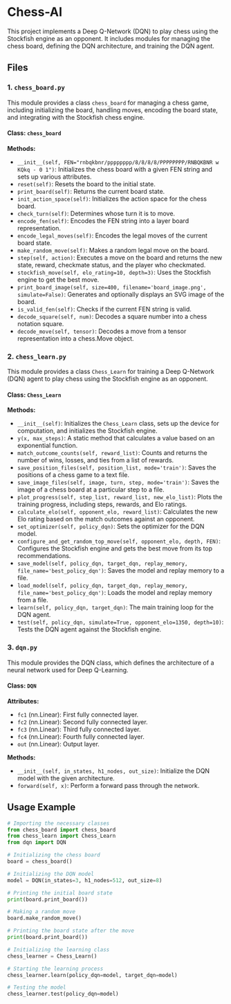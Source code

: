 # Chess-AI

This project implements a Deep Q-Network (DQN) to play chess using the Stockfish engine as an opponent. It includes modules for managing the chess board, defining the DQN architecture, and training the DQN agent.

## Files

### 1. `chess_board.py`

This module provides a class `chess_board` for managing a chess game, including initializing the board, handling moves, encoding the board state, and integrating with the Stockfish chess engine.

#### Class: `chess_board`

**Methods:**
- `__init__(self, FEN="rnbqkbnr/pppppppp/8/8/8/8/PPPPPPPP/RNBQKBNR w KQkq - 0 1")`: Initializes the chess board with a given FEN string and sets up various attributes.
- `reset(self)`: Resets the board to the initial state.
- `print_board(self)`: Returns the current board state.
- `init_action_space(self)`: Initializes the action space for the chess board.
- `check_turn(self)`: Determines whose turn it is to move.
- `encode_fen(self)`: Encodes the FEN string into a layer board representation.
- `encode_legal_moves(self)`: Encodes the legal moves of the current board state.
- `make_random_move(self)`: Makes a random legal move on the board.
- `step(self, action)`: Executes a move on the board and returns the new state, reward, checkmate status, and the player who checkmated.
- `stockfish_move(self, elo_rating=10, depth=3)`: Uses the Stockfish engine to get the best move.
- `print_board_image(self, size=400, filename='board_image.png', simulate=False)`: Generates and optionally displays an SVG image of the board.
- `is_valid_fen(self)`: Checks if the current FEN string is valid.
- `decode_square(self, num)`: Decodes a square number into a chess notation square.
- `decode_move(self, tensor)`: Decodes a move from a tensor representation into a chess.Move object.

### 2. `chess_learn.py`

This module provides a class `Chess_Learn` for training a Deep Q-Network (DQN) agent to play chess using the Stockfish engine as an opponent.

#### Class: `Chess_Learn`

**Methods:**
- `__init__(self)`: Initializes the `Chess_Learn` class, sets up the device for computation, and initializes the Stockfish engine.
- `y(x, max_steps)`: A static method that calculates a value based on an exponential function.
- `match_outcome_counts(self, reward_list)`: Counts and returns the number of wins, losses, and ties from a list of rewards.
- `save_position_files(self, position_list, mode='train')`: Saves the positions of a chess game to a text file.
- `save_image_files(self, image, turn, step, mode='train')`: Saves the image of a chess board at a particular step to a file.
- `plot_progress(self, step_list, reward_list, new_elo_list)`: Plots the training progress, including steps, rewards, and Elo ratings.
- `calculate_elo(self, opponent_elo, reward_list)`: Calculates the new Elo rating based on the match outcomes against an opponent.
- `set_optimizer(self, policy_dqn)`: Sets the optimizer for the DQN model.
- `configure_and_get_random_top_move(self, opponent_elo, depth, FEN)`: Configures the Stockfish engine and gets the best move from its top recommendations.
- `save_model(self, policy_dqn, target_dqn, replay_memory, file_name='best_policy_dqn')`: Saves the model and replay memory to a file.
- `load_model(self, policy_dqn, target_dqn, replay_memory, file_name='best_policy_dqn')`: Loads the model and replay memory from a file.
- `learn(self, policy_dqn, target_dqn)`: The main training loop for the DQN agent.
- `test(self, policy_dqn, simulate=True, opponent_elo=1350, depth=10)`: Tests the DQN agent against the Stockfish engine.

### 3. `dqn.py`

This module provides the DQN class, which defines the architecture of a neural network used for Deep Q-Learning.

#### Class: `DQN`

**Attributes:**
- `fc1` (nn.Linear): First fully connected layer.
- `fc2` (nn.Linear): Second fully connected layer.
- `fc3` (nn.Linear): Third fully connected layer.
- `fc4` (nn.Linear): Fourth fully connected layer.
- `out` (nn.Linear): Output layer.

**Methods:**
- `__init__(self, in_states, h1_nodes, out_size)`: Initialize the DQN model with the given architecture.
- `forward(self, x)`: Perform a forward pass through the network.

## Usage Example

```python
# Importing the necessary classes
from chess_board import chess_board
from chess_learn import Chess_Learn
from dqn import DQN

# Initializing the chess board
board = chess_board()

# Initializing the DQN model
model = DQN(in_states=3, h1_nodes=512, out_size=8)

# Printing the initial board state
print(board.print_board())

# Making a random move
board.make_random_move()

# Printing the board state after the move
print(board.print_board())

# Initializing the learning class
chess_learner = Chess_Learn()

# Starting the learning process
chess_learner.learn(policy_dqn=model, target_dqn=model)

# Testing the model
chess_learner.test(policy_dqn=model)


